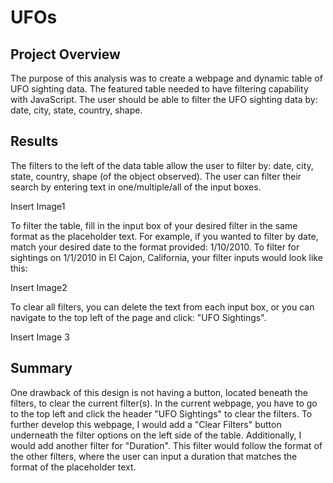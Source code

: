 # UFOs

## Project Overview
The purpose of this analysis was to create a webpage and dynamic table of UFO sighting data. The featured table needed to have filtering capability with JavaScript. The user should be able to filter the UFO sighting data by: date, city, state, country, shape.


## Results
The filters to the left of the data table allow the user to filter by: date, city, state, country, shape (of the object observed). The user can filter their search by entering text in one/multiple/all of the input boxes.

Insert Image1

To filter the table, fill in the input box of your desired filter in the same format as the placeholder text. For example, if you wanted to filter by date, match your desired date to the format provided: 1/10/2010. To filter for sightings on 1/1/2010 in El Cajon, California, your filter inputs would look like this:

Insert Image2

To clear all filters, you can delete the text from each input box, or you can navigate to the top left of the page and click: "UFO Sightings".

Insert Image 3


## Summary
One drawback of this design is not having a button, located beneath the filters, to clear the current filter(s). In the current webpage, you have to go to the top left and click the header "UFO Sightings" to clear the filters. 
To further develop this webpage, I would add a "Clear Filters" button underneath the filter options on the left side of the table. Additionally, I would add another filter for "Duration". This filter would follow the format of the other filters, where the user can input a duration that matches the format of the placeholder text.
